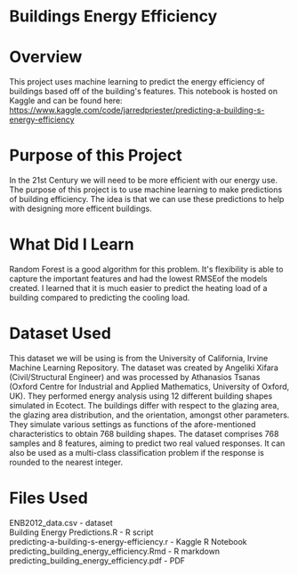 # Buildings Energy Efficiency

# Overview
This project uses machine learning to predict the energy efficiency of buildings based off of the building's features. This notebook is hosted on Kaggle and can be found here: https://www.kaggle.com/code/jarredpriester/predicting-a-building-s-energy-efficiency

# Purpose of this Project
In the 21st Century we will need to be more efficient with our energy use. The purpose of this project is to use machine learning to make predictions of building efficiency. The idea is that we can use these predictions to help with designing more efficent buildings.

# What Did I Learn
Random Forest is a good algorithm for this problem. It's flexibility is able to capture the important features and had the lowest RMSEof the models created. I learned that it is much easier to predict the heating load of a building compared to predicting the cooling load.

# Dataset Used
This dataset we will be using is from the University of California, Irvine Machine Learning Repository. The dataset was created by Angeliki Xifara (Civil/Structural Engineer) and was processed by Athanasios Tsanas (Oxford Centre for Industrial and Applied Mathematics, University of Oxford, UK). They performed energy analysis using 12 different building shapes simulated in Ecotect. The buildings differ with respect to the glazing area, the glazing area distribution, and the orientation, amongst other parameters. They simulate various settings as functions of the afore-mentioned characteristics to obtain 768 building shapes. The dataset comprises 768 samples and 8 features, aiming to predict two real valued responses. It can also be used as a multi-class classification problem if the response is rounded to the nearest integer.

# Files Used
ENB2012_data.csv - dataset  
Building Energy Predictions.R - R script  
predicting-a-building-s-energy-efficiency.r - Kaggle R Notebook  
predicting_building_energy_efficiency.Rmd - R markdown  
predicting_building_energy_efficiency.pdf - PDF 

